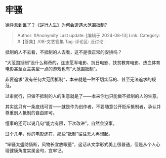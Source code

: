 # 牢骚
[徐峥惹到谁了？《逆行人生》为何会遭遇大范围抵制?](https://www.zhihu.com/question/663753669/answer/3592863905)

> Author: #Anonymity
> Last update: [编辑于 2024-08-13]
> Link:
> Category: #【答集】/08-文艺答集 
> Tag: 
> 评论区:
> 泛讨论:

抵制的人不去看，不抵制的人去看，这不是很正常的安排吗？

“大范围抵制”没什么稀奇的，连志愿军电影、抗日电影、扶贫教育电影、热血体育电影甚至女主美型一点的游戏也有“大范围抵制”。

非要追求“没有任何大范围抵制”，本来就是一种不切实际的、甚至无法追求的规范。

过审就行，只做不抵制的人的生意就是了——本来你也只能做不抵制的人的生意。

其实这只有一条底线可言——就是作为创作者，不要随意公开贬斥抵制者，承认并尊重别人抵制的自由即可。

懂事的还可以说几句“能力有限，下次改进”，自然会没事。

过个几年，你的电影还在，那些“抵制”往往无人再想起。

“牢骚太盛防肠断，风物长宜放眼量”，这话从文学形式美上很普通，但是从个人心理健康角度实属金句，宜牢记。